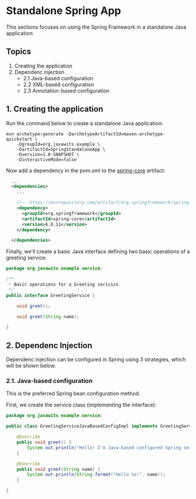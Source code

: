 # Standalone Spring App

This sections focuses on using the Spring Framework in a standalone Java application.

## Topics
1. Creating the application
2. Dependenc injection
    - 2.1 Java-based configuration
    - 2.2 XML-based configuration
    - 2.3 Annotation-based configuration

## 1. Creating the application

Run the command below to create a standalone Java application:
```console
mvn archetype:generate -DarchetypeArtifactId=maven-archetype-quickstart \
    -DgroupId=org.javawits.example \
    -DartifactId=SpringStandaloneApp \
    -Dversion=1.0-SNAPSHOT \
    -DinteractiveMode=false
```

Now add a dependency in the pom.xml to the [spring-core](https://mvnrepository.com/artifact/org.springframework/spring-core) artifact:
```xml
  ...
  <dependencies>
    ...

    <!-- https://mvnrepository.com/artifact/org.springframework/spring-core -->
    <dependency>
      <groupId>org.springframework</groupId>
      <artifactId>spring-core</artifactId>
      <version>6.0.11</version>
    </dependency>

  </dependencies>
```

Finally, we'll create a basic Java interface defining two basic operations of a greeting service:
```java
package org.javawits.example.service;

/**
 * Basic operations for a Greeting serivice.
 */
public interface GreetingService {

	void greet();

	void greet(String name);

}
```

## 2. Dependenc Injection
Dependenc injection can be configured in Spring using 3 strategies, which will be shown below.

### 2.1. Java-based configuration
This is the preferred Spring bean configuration method.

First, we create the service class (implementing the interface):
```java
package org.javawits.example.service;

public class GreetingServiceJavaBasedConfigImpl implements GreetingService {

	@Override
	public void greet() {
		System.out.println("Hello! I'm Java-based configured Spring service!");
	}

	@Override
	public void greet(String name) {
		System.out.println(String.format("Hello %s!", name));
	}

}
```

